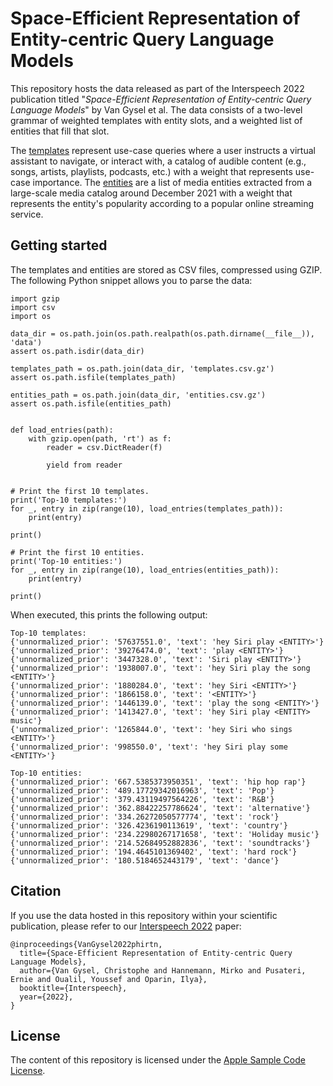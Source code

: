 # Space-Efficient Representation of Entity-centric Query Language Models

This repository hosts the data released as part of the Interspeech 2022 publication titled "*Space-Efficient Representation of Entity-centric Query Language Models*" by Van Gysel et al. The data consists of a two-level grammar of weighted templates with entity slots, and a weighted list of entities that fill that slot.

The [templates](data/templates.csv.gz) represent use-case queries where a user instructs a virtual assistant to navigate, or interact with, a catalog of audible content (e.g., songs, artists, playlists, podcasts, etc.) with a weight that represents use-case importance. The [entities](data/entities.csv.gz) are a list of media entities extracted from a large-scale media catalog around December 2021 with a weight that represents the entity's popularity according to a popular online streaming service.

## Getting started

The templates and entities are stored as CSV files, compressed using GZIP. The following Python snippet allows you to parse the data:

	import gzip
	import csv
	import os
	
	data_dir = os.path.join(os.path.realpath(os.path.dirname(__file__)), 'data')
	assert os.path.isdir(data_dir)
	
	templates_path = os.path.join(data_dir, 'templates.csv.gz')
	assert os.path.isfile(templates_path)
	
	entities_path = os.path.join(data_dir, 'entities.csv.gz')
	assert os.path.isfile(entities_path)
	
	
	def load_entries(path):
	    with gzip.open(path, 'rt') as f:
	        reader = csv.DictReader(f)
	
	        yield from reader
	
	
	# Print the first 10 templates.
	print('Top-10 templates:')
	for _, entry in zip(range(10), load_entries(templates_path)):
	    print(entry)
	
	print()
	
	# Print the first 10 entities.
	print('Top-10 entities:')
	for _, entry in zip(range(10), load_entries(entities_path)):
	    print(entry)
	
	print()

When executed, this prints the following output:

	Top-10 templates:
	{'unnormalized_prior': '57637551.0', 'text': 'hey Siri play <ENTITY>'}
	{'unnormalized_prior': '39276474.0', 'text': 'play <ENTITY>'}
	{'unnormalized_prior': '3447328.0', 'text': 'Siri play <ENTITY>'}
	{'unnormalized_prior': '1938007.0', 'text': 'hey Siri play the song <ENTITY>'}
	{'unnormalized_prior': '1880284.0', 'text': 'hey Siri <ENTITY>'}
	{'unnormalized_prior': '1866158.0', 'text': '<ENTITY>'}
	{'unnormalized_prior': '1446139.0', 'text': 'play the song <ENTITY>'}
	{'unnormalized_prior': '1413427.0', 'text': 'hey Siri play <ENTITY> music'}
	{'unnormalized_prior': '1265844.0', 'text': 'hey Siri who sings <ENTITY>'}
	{'unnormalized_prior': '998550.0', 'text': 'hey Siri play some <ENTITY>'}
	
	Top-10 entities:
	{'unnormalized_prior': '667.5385373950351', 'text': 'hip hop rap'}
	{'unnormalized_prior': '489.17729342016963', 'text': 'Pop'}
	{'unnormalized_prior': '379.43119497564226', 'text': 'R&B'}
	{'unnormalized_prior': '362.88422257786624', 'text': 'alternative'}
	{'unnormalized_prior': '334.26272050577774', 'text': 'rock'}
	{'unnormalized_prior': '326.4236190113619', 'text': 'country'}
	{'unnormalized_prior': '234.22980267171658', 'text': 'Holiday music'}
	{'unnormalized_prior': '214.52684952882836', 'text': 'soundtracks'}
	{'unnormalized_prior': '194.4645101369402', 'text': 'hard rock'}
	{'unnormalized_prior': '180.5184652443179', 'text': 'dance'}

## Citation

If you use the data hosted in this repository within your scientific publication, please refer to our [Interspeech 2022](https://machinelearning.apple.com/research/space-efficient-representation) paper:

```
@inproceedings{VanGysel2022phirtn,
  title={Space-Efficient Representation of Entity-centric Query Language Models},
  author={Van Gysel, Christophe and Hannemann, Mirko and Pusateri, Ernie and Oualil, Youssef and Oparin, Ilya},
  booktitle={Interspeech},
  year={2022},
}
```

## License

The content of this repository is licensed under the [Apple Sample Code License](LICENSE).